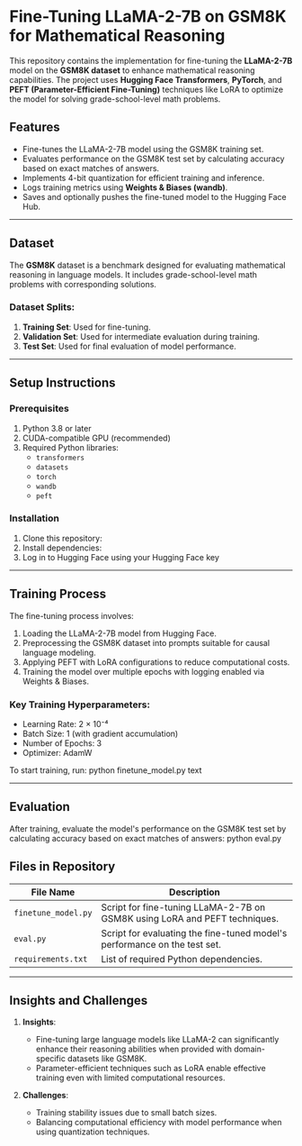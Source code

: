 # Fine-Tuning LLaMA-2-7B on GSM8K for Mathematical Reasoning

This repository contains the implementation for fine-tuning the **LLaMA-2-7B** model on the **GSM8K dataset** to enhance mathematical reasoning capabilities. The project uses **Hugging Face Transformers**, **PyTorch**, and **PEFT (Parameter-Efficient Fine-Tuning)** techniques like LoRA to optimize the model for solving grade-school-level math problems.

## Features
- Fine-tunes the LLaMA-2-7B model using the GSM8K training set.
- Evaluates performance on the GSM8K test set by calculating accuracy based on exact matches of answers.
- Implements 4-bit quantization for efficient training and inference.
- Logs training metrics using **Weights & Biases (wandb)**.
- Saves and optionally pushes the fine-tuned model to the Hugging Face Hub.

---

## Dataset

The **GSM8K** dataset is a benchmark designed for evaluating mathematical reasoning in language models. It includes grade-school-level math problems with corresponding solutions.

### Dataset Splits:
1. **Training Set**: Used for fine-tuning.
2. **Validation Set**: Used for intermediate evaluation during training.
3. **Test Set**: Used for final evaluation of model performance.

---

## Setup Instructions

### Prerequisites
1. Python 3.8 or later
2. CUDA-compatible GPU (recommended)
3. Required Python libraries:
   - `transformers`
   - `datasets`
   - `torch`
   - `wandb`
   - `peft`

### Installation
1. Clone this repository:
2. Install dependencies:
3. Log in to Hugging Face using your Hugging Face key

---

## Training Process

The fine-tuning process involves:
1. Loading the LLaMA-2-7B model from Hugging Face.
2. Preprocessing the GSM8K dataset into prompts suitable for causal language modeling.
3. Applying PEFT with LoRA configurations to reduce computational costs.
4. Training the model over multiple epochs with logging enabled via Weights & Biases.

### Key Training Hyperparameters:
- Learning Rate: 2 × 10⁻⁴
- Batch Size: 1 (with gradient accumulation)
- Number of Epochs: 3
- Optimizer: AdamW

To start training, run:
python finetune_model.py
text

---

## Evaluation

After training, evaluate the model's performance on the GSM8K test set by calculating accuracy based on exact matches of answers:
python eval.py



## Files in Repository

| File Name          | Description                                                                 |
|--------------------|-----------------------------------------------------------------------------|
| `finetune_model.py`| Script for fine-tuning LLaMA-2-7B on GSM8K using LoRA and PEFT techniques. |
| `eval.py`          | Script for evaluating the fine-tuned model's performance on the test set.  |
| `requirements.txt` | List of required Python dependencies.                                      |

---

## Insights and Challenges

1. **Insights**:
   - Fine-tuning large language models like LLaMA-2 can significantly enhance their reasoning abilities when provided with domain-specific datasets like GSM8K.
   - Parameter-efficient techniques such as LoRA enable effective training even with limited computational resources.

2. **Challenges**:
   - Training stability issues due to small batch sizes.
   - Balancing computational efficiency with model performance when using quantization techniques.

